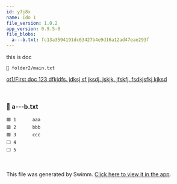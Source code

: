 ```yaml
---
id: y7j8x
name: Ido 1
file_version: 1.0.2
app_version: 0.9.5-0
file_blobs:
  a---b.txt: fc13a3594191dc63427b4e9d16a12ad47eae293f
---
```


this is doc

`📄 folder2/main.txt`

[ot1/First doc 123 dfkjdfs. jdksj sf jksdj.  jskjk. jfskfj.  fsdkjsfkj kjksd](http://localhost:5000/repos/Z2l0aHViJTNBJTNBb3QxJTNBJTNBZXJhbi1zd2ltbQ==/docs/ev0f7)

<br/>



<!-- NOTE-swimm-snippet: the lines below link your snippet to Swimm -->
### 📄 a---b.txt
```text
🟩 1      aaa
🟩 2      bbb
🟩 3      ccc
⬜ 4      
⬜ 5      
```

<br/>

This file was generated by Swimm. [Click here to view it in the app](http://localhost:5000/repos/Z2l0aHViJTNBJTNBdDElM0ElM0FlcmFuLXN3aW1t/docs/y7j8x).